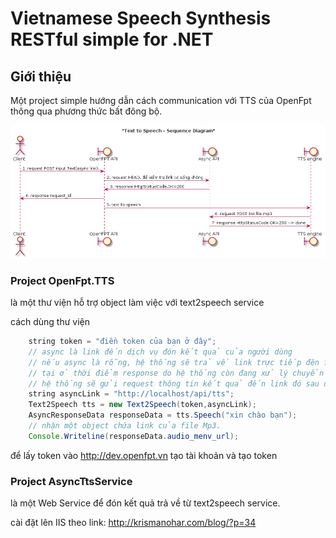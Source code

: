 # Vietnamese Speech Synthesis RESTful simple for .NET

## Giới thiệu
Một project simple hướng dẫn cách communication với TTS của OpenFpt thông qua phương thức bất đông bộ.

[![Diagram](processtts.png)](processtts.png?raw=true)

### Project OpenFpt.TTS

là một thư viện hỗ trợ object làm việc với text2speech service

cách dùng thư viện
```java
	string token = "điền token của bạn ở đây";
	// async là link đến dịch vụ đón kết quả của người dùng
	// nếu async là rỗng, hệ thống sẽ trả về link trực tiếp đên file mp3, nhưng file này có thể chưa tồn 
	// tại ở thời điểm response do hệ thống còn đang xử lý chuyển text sang âm thanh. nếu async khác rỗng, 
	// hệ thống sẽ gửi request thông tin kết quả đến link đó sau đã xử lý xong
	string asyncLink = "http://localhost/api/tts";
	Text2Speech tts = new Text2Speech(token,asyncLink);
	AsyncResponseData responseData = tts.Speech("xin chào bạn");
	// nhận một object chứa link của file Mp3.
	Console.Writeline(responseData.audio_menv_url);
```

để lấy token vào http://dev.openfpt.vn tạo tài khoản và tạo token

### Project AsyncTtsService

là một Web Service để đón kết quả trả về từ text2speech service.

cài đặt lên IIS theo link: http://krismanohar.com/blog/?p=34